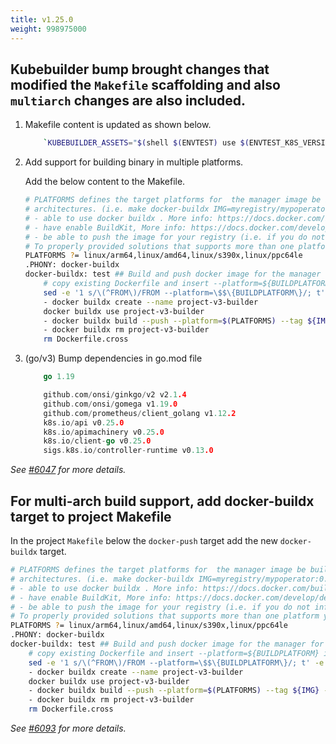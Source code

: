 ```yaml
---
title: v1.25.0
weight: 998975000
---
```


## Kubebuilder bump brought changes that modified the `Makefile` scaffolding and also `multiarch` changes are also included.

1. Makefile content is updated as shown below.

    ```sh
        `KUBEBUILDER_ASSETS="$(shell $(ENVTEST) use $(ENVTEST_K8S_VERSION) --bin-dir $(LOCALBIN) -p path)" go test ./... -coverprofile cover.out`,
    ```

2. Add support for building binary in multiple platforms.

    Add the below content to the Makefile.

    ```sh
    # PLATFORMS defines the target platforms for  the manager image be build to provide support to multiple
    # architectures. (i.e. make docker-buildx IMG=myregistry/mypoperator:0.0.1). To use this option you need to:
    # - able to use docker buildx . More info: https://docs.docker.com/build/buildx/
    # - have enable BuildKit, More info: https://docs.docker.com/develop/develop-images/build_enhancements/
    # - be able to push the image for your registry (i.e. if you do not inform a valid value via IMG=<myregistry/image:<tag>> than the export will fail)
    # To properly provided solutions that supports more than one platform you should use this option.
    PLATFORMS ?= linux/arm64,linux/amd64,linux/s390x,linux/ppc64le
    .PHONY: docker-buildx
    docker-buildx: test ## Build and push docker image for the manager for cross-platform support
        # copy existing Dockerfile and insert --platform=${BUILDPLATFORM} into Dockerfile.cross, and preserve the original Dockerfile
        sed -e '1 s/\(^FROM\)/FROM --platform=\$$\{BUILDPLATFORM\}/; t' -e ' 1,// s//FROM --platform=\$$\{BUILDPLATFORM\}/' Dockerfile > Dockerfile.cross
        - docker buildx create --name project-v3-builder
        docker buildx use project-v3-builder
        - docker buildx build --push --platform=$(PLATFORMS) --tag ${IMG} -f Dockerfile.cross
        - docker buildx rm project-v3-builder
        rm Dockerfile.cross
    ```
3. (go/v3) Bump dependencies in go.mod file

    ```go
        go 1.19   

      	github.com/onsi/ginkgo/v2 v2.1.4
        github.com/onsi/gomega v1.19.0
        github.com/prometheus/client_golang v1.12.2
        k8s.io/api v0.25.0
        k8s.io/apimachinery v0.25.0
        k8s.io/client-go v0.25.0
        sigs.k8s.io/controller-runtime v0.13.0
    ```

_See [#6047](https://github.com/operator-framework/operator-sdk/pull/6047) for more details._

## For multi-arch build support, add docker-buildx target to project Makefile

In the project `Makefile` below the `docker-push` target add the new `docker-buildx`
target.

```sh
# PLATFORMS defines the target platforms for  the manager image be build to provide support to multiple
# architectures. (i.e. make docker-buildx IMG=myregistry/mypoperator:0.0.1). To use this option you need to:
# - able to use docker buildx . More info: https://docs.docker.com/build/buildx/
# - have enable BuildKit, More info: https://docs.docker.com/develop/develop-images/build_enhancements/
# - be able to push the image for your registry (i.e. if you do not inform a valid value via IMG=<myregistry/image:<tag>> than the export will fail)
# To properly provided solutions that supports more than one platform you should use this option.
PLATFORMS ?= linux/arm64,linux/amd64,linux/s390x,linux/ppc64le
.PHONY: docker-buildx
docker-buildx: test ## Build and push docker image for the manager for cross-platform support
	# copy existing Dockerfile and insert --platform=${BUILDPLATFORM} into Dockerfile.cross, and preserve the original Dockerfile
	sed -e '1 s/\(^FROM\)/FROM --platform=\$$\{BUILDPLATFORM\}/; t' -e ' 1,// s//FROM --platform=\$$\{BUILDPLATFORM\}/' Dockerfile > Dockerfile.cross
	- docker buildx create --name project-v3-builder
	docker buildx use project-v3-builder
	- docker buildx build --push --platform=$(PLATFORMS) --tag ${IMG} -f Dockerfile.cross
	- docker buildx rm project-v3-builder
	rm Dockerfile.cross
```

_See [#6093](https://github.com/operator-framework/operator-sdk/pull/6093) for more details._
